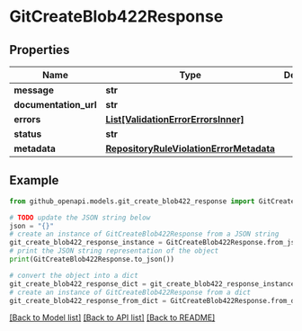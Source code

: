 # GitCreateBlob422Response


## Properties

Name | Type | Description | Notes
------------ | ------------- | ------------- | -------------
**message** | **str** |  | 
**documentation_url** | **str** |  | 
**errors** | [**List[ValidationErrorErrorsInner]**](ValidationErrorErrorsInner.md) |  | [optional] 
**status** | **str** |  | [optional] 
**metadata** | [**RepositoryRuleViolationErrorMetadata**](RepositoryRuleViolationErrorMetadata.md) |  | [optional] 

## Example

```python
from github_openapi.models.git_create_blob422_response import GitCreateBlob422Response

# TODO update the JSON string below
json = "{}"
# create an instance of GitCreateBlob422Response from a JSON string
git_create_blob422_response_instance = GitCreateBlob422Response.from_json(json)
# print the JSON string representation of the object
print(GitCreateBlob422Response.to_json())

# convert the object into a dict
git_create_blob422_response_dict = git_create_blob422_response_instance.to_dict()
# create an instance of GitCreateBlob422Response from a dict
git_create_blob422_response_from_dict = GitCreateBlob422Response.from_dict(git_create_blob422_response_dict)
```
[[Back to Model list]](../README.md#documentation-for-models) [[Back to API list]](../README.md#documentation-for-api-endpoints) [[Back to README]](../README.md)


